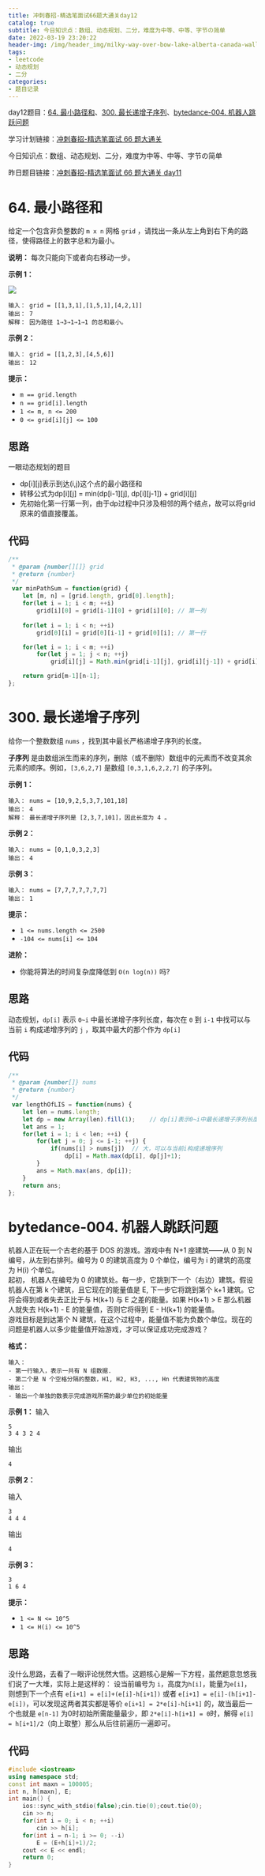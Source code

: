 ```yaml
---
title: 冲刺春招-精选笔面试66题大通关day12
catalog: true
subtitle: 今日知识点：数组、动态规划、二分，难度为中等、中等、字节の简单
date: 2022-03-19 23:20:22
header-img: /img/header_img/milky-way-over-bow-lake-alberta-canada-wallpaper-for-1920x1080-63-873.jpg
tags:
- leetcode
- 动态规划
- 二分
categories:
- 题目记录
---
```


day12题目：[64. 最小路径和](https://leetcode-cn.com/problems/minimum-path-sum/)、[300. 最长递增子序列](https://leetcode-cn.com/problems/longest-increasing-subsequence/)、[bytedance-004. 机器人跳跃问题](https://leetcode-cn.com/problems/yBGFyZ/)

学习计划链接：[冲刺春招-精选笔面试 66 题大通关](https://leetcode-cn.com/study-plan/bytedancecampus/?progress=dcmyjb3)

今日知识点：数组、动态规划、二分，难度为中等、中等、字节の简单

昨日题目链接：[冲刺春招-精选笔面试 66 题大通关 day11](https://juejin.cn/post/7076378813386457119)

# 64. 最小路径和
给定一个包含非负整数的 `m x n` 网格 `grid` ，请找出一条从左上角到右下角的路径，使得路径上的数字总和为最小。

**说明：** 每次只能向下或者向右移动一步。

**示例 1：**

![](https://p3-juejin.byteimg.com/tos-cn-i-k3u1fbpfcp/732e95892805438d85ec5315d927cdfc~tplv-k3u1fbpfcp-zoom-1.image)

```
输入： grid = [[1,3,1],[1,5,1],[4,2,1]]
输出： 7
解释： 因为路径 1→3→1→1→1 的总和最小。
```

**示例 2：**

```
输入： grid = [[1,2,3],[4,5,6]]
输出： 12
```

**提示：**

-   `m == grid.length`
-   `n == grid[i].length`
-   `1 <= m, n <= 200`
-   `0 <= grid[i][j] <= 100`
## 思路
一眼动态规划的题目
- dp[i][j]表示到达(i,j)这个点的最小路径和
- 转移公式为dp[i][j] = min(dp[i-1][j], dp[i][j-1]) + grid[i][j]
- 先初始化第一行第一列，由于dp过程中只涉及相邻的两个结点，故可以将grid原来的值直接覆盖。
## 代码

```js
/**
 * @param {number[][]} grid
 * @return {number}
 */
 var minPathSum = function(grid) {
    let [m, n] = [grid.length, grid[0].length];
    for(let i = 1; i < m; ++i) 
        grid[i][0] = grid[i-1][0] + grid[i][0]; // 第一列
        
    for(let i = 1; i < n; ++i) 
        grid[0][i] = grid[0][i-1] + grid[0][i]; // 第一行

    for(let i = 1; i < m; ++i)
        for(let j = 1; j < n; ++j)
            grid[i][j] = Math.min(grid[i-1][j], grid[i][j-1]) + grid[i][j];    // 左侧和上侧中走过来较小的呢个

    return grid[m-1][n-1];
};
```


# 300. 最长递增子序列
给你一个整数数组 `nums` ，找到其中最长严格递增子序列的长度。

**子序列** 是由数组派生而来的序列，删除（或不删除）数组中的元素而不改变其余元素的顺序。例如，`[3,6,2,7]` 是数组 `[0,3,1,6,2,2,7]` 的子序列。

**示例 1：**

```
输入： nums = [10,9,2,5,3,7,101,18]
输出： 4
解释： 最长递增子序列是 [2,3,7,101]，因此长度为 4 。
```

**示例 2：**

```
输入： nums = [0,1,0,3,2,3]
输出： 4
```

**示例 3：**

```
输入： nums = [7,7,7,7,7,7,7]
输出： 1
```

**提示：**

-   `1 <= nums.length <= 2500`
-   `-104 <= nums[i] <= 104`


**进阶：**

-   你能将算法的时间复杂度降低到 `O(n log(n))` 吗?
## 思路
动态规划，`dp[i]` 表示 `0~i` 中最长递增子序列长度，每次在 `0` 到 `i-1` 中找可以与当前 `i` 构成递增序列的 `j` ，取其中最大的那个作为 `dp[i]`

## 代码
```js
/**
 * @param {number[]} nums
 * @return {number}
 */
 var lengthOfLIS = function(nums) {
    let len = nums.length;
    let dp = new Array(len).fill(1);    // dp[i]表示0~i中最长递增子序列长度
    let ans = 1;
    for(let i = 1; i < len; ++i) {
        for(let j = 0; j <= i-1; ++j) {
            if(nums[i] > nums[j])  // 大，可以与当前i构成递增序列
                dp[i] = Math.max(dp[i], dp[j]+1);
        }
        ans = Math.max(ans, dp[i]);
    }
    return ans;
};
```

# bytedance-004. 机器人跳跃问题
机器人正在玩一个古老的基于 DOS 的游戏。游戏中有 N+1 座建筑——从 0 到 N 编号，从左到右排列。编号为 0 的建筑高度为 0 个单位，编号为 i 的建筑的高度为 H(i) 个单位。\
起初， 机器人在编号为 0 的建筑处。每一步，它跳到下一个（右边）建筑。假设机器人在第 k 个建筑，且它现在的能量值是 E, 下一步它将跳到第个 k+1 建筑。它将会得到或者失去正比于与 H(k+1) 与 E 之差的能量。如果 H(k+1) > E 那么机器人就失去 H(k+1) - E 的能量值，否则它将得到 E - H(k+1) 的能量值。\
游戏目标是到达第个 N 建筑，在这个过程中，能量值不能为负数个单位。现在的问题是机器人以多少能量值开始游戏，才可以保证成功完成游戏？

**格式：**

```
输入：
- 第一行输入，表示一共有 N 组数据.
- 第二个是 N 个空格分隔的整数，H1, H2, H3, ..., Hn 代表建筑物的高度
输出：
- 输出一个单独的数表示完成游戏所需的最少单位的初始能量
```

**示例 1：**
输入
```
5
3 4 3 2 4
```
输出
```
4
```

**示例 2：**

输入
```
3
4 4 4
```
输出
```
4
```

**示例 3：**

```
3
1 6 4
```

**提示：**

-   `1 <= N <= 10^5`
-   `1 <= H(i) <= 10^5`
## 思路
没什么思路，去看了一眼评论恍然大悟。这题核心是解一下方程，虽然题意忽悠我们说了一大堆，实际上是这样的：
设当前编号为 `i`，高度为`h[i]`，能量为`e[i]`，则想到下一个点有 `e[i+1] = e[i]+(e[i]-h[i+1])` 或者 `e[i+1] = e[i]-(h[i+1]-e[i])`，可以发现这两者其实都是等价 `e[i+1] = 2*e[i]-h[i+1]` 的，故当最后一个也就是 `e[n-1]` 为0时初始所需能量最少，即 `2*e[i]-h[i+1] = 0`时，解得 `e[i] = h[i+1]/2`（向上取整）那么从后往前遍历一遍即可。
## 代码
```cpp
#include <iostream>
using namespace std;
const int maxn = 100005;
int n, h[maxn], E;
int main() {
    ios::sync_with_stdio(false);cin.tie(0);cout.tie(0);
    cin >> n;
    for(int i = 0; i < n; ++i) 
        cin >> h[i];
    for(int i = n-1; i >= 0; --i)
        E = (E+h[i]+1)/2;
    cout << E << endl;
    return 0;
}
```
